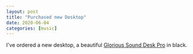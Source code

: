 ```yaml
---
layout: post
title: "Purchased new Desktop"
date: 2020-06-04
categories: [music]
---
```


I've ordered a new desktop, a beautiful [Glorious Sound Desk Pro](https://www.glorious.de/glorious-sound-desk-pro-black) in black.
